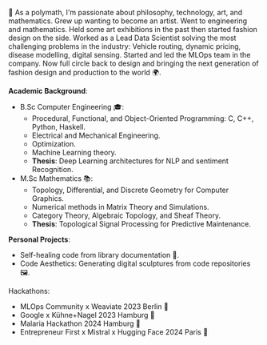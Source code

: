 🌟 As a polymath, I'm passionate about philosophy, technology, art, and mathematics. 
Grew up wanting to become an artist.
Went to engineering and mathematics. 
Held some art exhibitions in the past then started fashion design on the side. 
Worked as a Lead Data Scientist solving the most challenging problems in the industry: Vehicle routing, dynamic pricing, disease modelling, digital sensing. 
Started and led the MLOps team in the company. 
Now full circle back to design and bringing the next generation of fashion design and production to the world 🌍.

**Academic Background**:

- B.Sc Computer Engineering 🎓:
	- Procedural, Functional, and Object-Oriented Programming: C, C++, Python, Haskell.
	- Electrical and Mechanical Engineering.
	- Optimization.
	- Machine Learning theory.
	- **Thesis**: Deep Learning architectures for NLP and sentiment Recognition.
- M.Sc Mathematics 📚:
	- Topology, Differential, and Discrete Geometry for Computer Graphics.
	- Numerical methods in Matrix Theory and Simulations.
	- Category Theory, Algebraic Topology, and Sheaf Theory.
	- **Thesis**: Topological Signal Processing for Predictive Maintenance.

**Personal Projects**:

- Self-healing code from library documentation 🧬.
- Code Aesthetics: Generating digital sculptures from code repositories 🖼️.

Hackathons:
- MLOps Community x Weaviate 2023 Berlin 🥉
- Google x Kühne+Nagel 2023 Hamburg 🥇
- Malaria Hackathon 2024 Hamburg 🥇
- Entrepreneur First x Mistral x Hugging Face 2024 Paris 🥈
